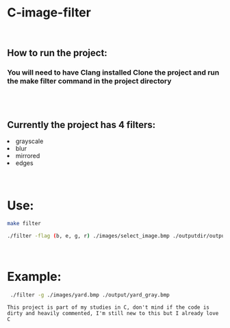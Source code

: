 <h1>C-image-filter</h1>

<br />
<h2>How to run the project: </h2>

<h3>You will need to have Clang installed
Clone the project and run the make filter command in the project directory</h3>

<br />
<br />
<h2>Currently the project has 4 filters:</h3>
<li>grayscale</li>
<li>blur</li>
<li>mirrored</li>
<li>edges</li>

<br />
<br />
<h1>Use:</h1>

```bash
make filter

./filter -flag (b, e, g, r) ./images/select_image.bmp ./outputdir/outputname.bmp
```

<br />
<h1>Example:</h1>

```bash
 ./filter -g ./images/yard.bmp ./output/yard_gray.bmp
```

```
This project is part of my studies in C, don't mind if the code is dirty and heavily commented, I'm still new to this but I already love C
```